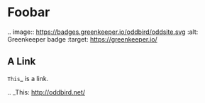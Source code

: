 Foobar
======

.. image:: https://badges.greenkeeper.io/oddbird/oddsite.svg
   :alt: Greenkeeper badge
   :target: https://greenkeeper.io/

A Link
------

`This`_ is a link.

.. _This: http://oddbird.net/
